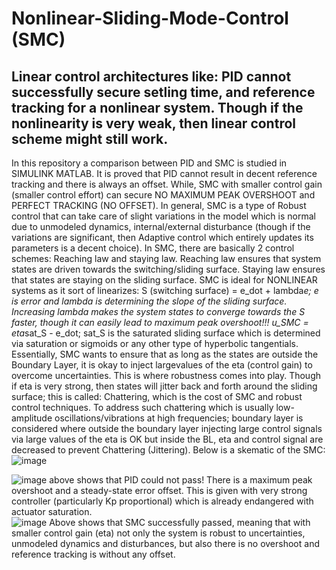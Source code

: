 # Nonlinear-Sliding-Mode-Control (SMC)
Linear control architectures like: PID cannot successfully secure setling time, and reference tracking for a nonlinear system. Though if the nonlinearity is very weak, then linear control scheme might still work. 
---
In this repository a comparison between PID and SMC is studied in SIMULINK MATLAB. 
It is proved that PID cannot result in decent reference tracking and there is always an offset. While, SMC with smaller control gain (smaller control effort) can secure NO MAXIMUM PEAK OVERSHOOT and PERFECT TRACKING (NO OFFSET). 
In general, SMC is a type of Robust control that can take care of slight variations in the model which is normal due to unmodeled dynamics, internal/external disturbance (though if the variations are significant, then Adaptive control which entirely updates its parameters is a decent choice). 
In SMC, there are basically 2 control schemes: Reaching law and staying law. Reaching law ensures that system states are driven towards the switching/sliding surface. Staying law ensures that states are staying on the sliding surface. SMC is ideal for NONLINEAR systems as it sort of linearizes:
S (switching surface) = e_dot + lambda*e; e is error and lambda is determining the slope of the sliding surface. Increasing lambda makes the system states to converge towards the S faster, though it can easily lead to maximum peak overshoot!!! 
u_SMC = eta*sat_S - e_dot; sat_S is the saturated sliding surface which is determined via saturation or sigmoids or any other type of hyperbolic tangentials. Essentially, SMC wants to ensure that as long as the states are outside the Boundary Layer, it is okay to inject largevalues
of the eta (control gain) to overcome uncertainties. This is where robustness comes into play. Though if eta is very strong, then states will jitter back and forth around the sliding surface; this is called: Chattering, which is the cost of SMC and robust control techniques.
To address such chattering which is usually low-amplitude oscillations/vibrations at high frequencies; boundary layer is considered where outside the boundary layer injecting large control signals via large values of the eta is OK but inside the BL, eta and control signal are decreased to prevent
Chattering (Jittering). 
Below is a skematic of the SMC: 
![image](https://github.com/user-attachments/assets/ceb97d81-430f-44da-a93f-b07b072ddb60)


![image](https://github.com/user-attachments/assets/518d8242-daad-46ad-8680-897d2cfb1334)
above shows that PID could not pass! There is a maximum peak overshoot and a steady-state error offset. This is given with very strong controller (particularly Kp proportional) which is already endangered with actuator saturation.  
![image](https://github.com/user-attachments/assets/5f2fc032-53ac-4f96-973e-b88fc0d54d96)
Above shows that SMC successfully passed, meaning that with smaller control gain (eta) not only the system is robust to uncertainties, unmodeled dynamics and disturbances, but also there is no overshoot and reference tracking is without any offset. 

